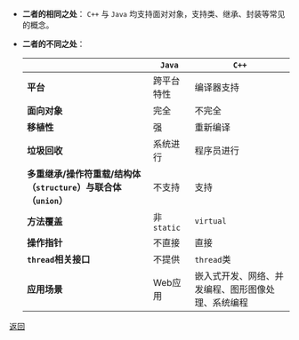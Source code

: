 - **二者的相同之处**：
	`C++` 与 `Java` 均支持面对对象，支持类、继承、封装等常见的概念。
- **二者的不同之处**：
	
	|| **`Java`** | **`C++`**
	| - | - | -
	| **平台** | 跨平台特性 | 编译器支持
	| **面向对象** | 完全 | 不完全
	| **移植性** | 强 | 重新编译
	| **垃圾回收** | 系统进行 | 程序员进行
	| **多重继承/操作符重载/结构体（`structure`）与联合体（`union`）** | 不支持 | 支持
	| **方法覆盖** | 非`static` | `virtual`
	| **操作指针** | 不直接 | 直接
	| **`thread`相关接口** | 不提供 | `thread`类
	| **应用场景** | Web应用 | 嵌入式开发、网络、并发编程、图形图像处理、系统编程

[返回](C++语言对比/readme)
